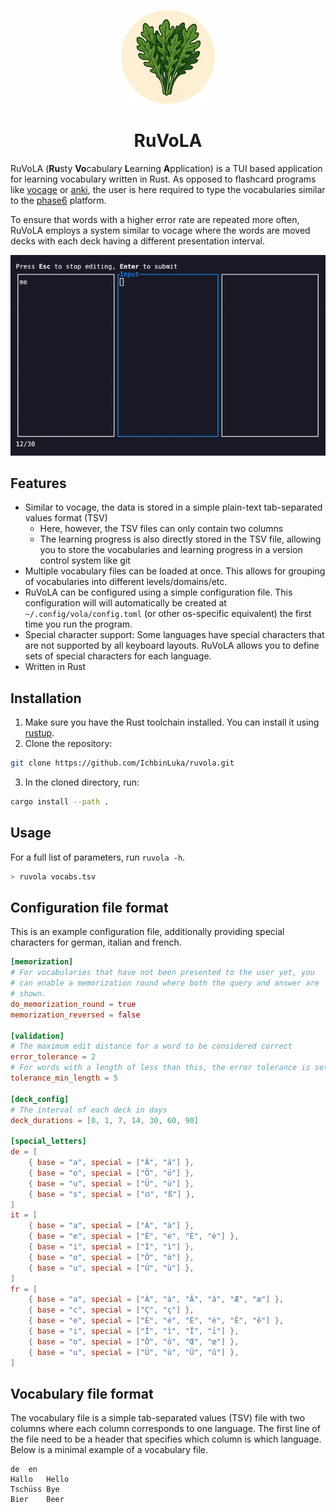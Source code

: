 <p align="center">
<img src="assets/logo.png" alt="RuVoLA Logo" width="150"/>
<h1 align="center">RuVoLA</h1>
</p>


RuVoLA (**Ru**sty **Vo**cabulary **L**earning **A**pplication) is a TUI based application for learning vocabulary written in Rust. As opposed to flashcard programs like [vocage](https://github.com/proycon/vocage) or [anki](https://apps.ankiweb.net/), the user is here required to type the vocabularies similar to the [phase6](https://www.phase-6.de/) platform. 

To ensure that words with a higher error rate are repeated more often, RuVoLA employs a system similar to vocage where the words are moved decks with each deck having a different presentation interval. 

![Example usage of RuVoLA](assets/showcase.gif)

## Features
- Similar to vocage, the data is stored in a simple plain-text tab-separated values format (TSV)
    - Here, however, the TSV files can only contain two columns
    - The learning progress is also directly stored in the TSV file, allowing you to store the vocabularies and learning progress in a version control system like git
- Multiple vocabulary files can be loaded at once. This allows for grouping of vocabularies into different levels/domains/etc.
- RuVoLA can be configured using a simple configuration file. This configuration will will automatically be created at `~/.config/vola/config.toml` (or other os-specific equivalent) the first time you run the program.
- Special character support: Some languages have special characters that are not supported by all keyboard layouts. RuVoLA allows you to define sets of special characters for each language.
- Written in Rust

## Installation
1. Make sure you have the Rust toolchain installed. You can install it using [rustup](https://rustup.rs/).
2. Clone the repository:
```bash
git clone https://github.com/IchbinLuka/ruvola.git
```
3. In the cloned directory, run:
```bash
cargo install --path .
```

## Usage
For a full list of parameters, run `ruvola -h`.
```bash
> ruvola vocabs.tsv
```

## Configuration file format
This is an example configuration file, additionally providing special characters for german, italian and french. 

```toml
[memorization]
# For vocabularies that have not been presented to the user yet, you
# can enable a memorization round where both the query and answer are
# shown.
do_memorization_round = true
memorization_reversed = false

[validation]
# The maximum edit distance for a word to be considered correct
error_tolerance = 2
# For words with a length of less than this, the error tolerance is set to 0
tolerance_min_length = 5

[deck_config]
# The interval of each deck in days
deck_durations = [0, 1, 7, 14, 30, 60, 90]

[special_letters]
de = [
    { base = "a", special = ["Ä", "ä"] }, 
    { base = "o", special = ["Ö", "ö"] },
    { base = "u", special = ["Ü", "ü"] },
    { base = "s", special = ["ẞ", "ß"] },
]
it = [
    { base = "a", special = ["À", "à"] },
    { base = "e", special = ["É", "é", "È", "è"] },
    { base = "i", special = ["Ì", "ì"] },
    { base = "o", special = ["Ò", "ò"] },
    { base = "u", special = ["Ù", "ù"] },
]
fr = [
    { base = "a", special = ["À", "à", "Â", "â", "Æ", "æ"] },
    { base = "c", special = ["Ç", "ç"] },
    { base = "e", special = ["É", "é", "È", "è", "Ê", "ê"] },
    { base = "i", special = ["Î", "î", "Ï", "ï"] },
    { base = "o", special = ["Ô", "ô", "Œ", "œ"] },
    { base = "u", special = ["Ù", "ù", "Û", "û"] },
]
```

## Vocabulary file format
The vocabulary file is a simple tab-separated values (TSV) file with two columns where each column corresponds to one language. The first line of the file need to be a header that specifies which column is which language. Below is a minimal example of a vocabulary file. 
```tsv
de	en
Hallo	Hello
Tschüss	Bye
Bier	Beer
```
